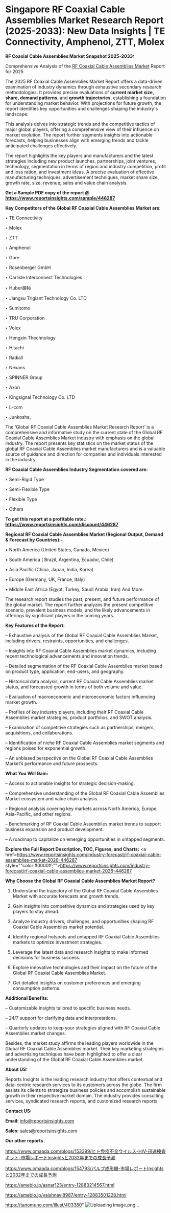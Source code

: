 # Singapore RF Coaxial Cable Assemblies Market Research Report (2025-2033): New Data Insights | TE Connectivity, Amphenol, ZTT, Molex

<strong>RF Coaxial Cable Assemblies Market Snapshot 2025-2033:</strong>

Comprehensive Analysis of the <a href=https://www.reportsinsights.com/sample/446287>RF Coaxial Cable Assemblies Market</a> Report for 2025

The 2025 RF Coaxial Cable Assemblies Market Report offers a data-driven examination of industry dynamics through exhaustive secondary research methodologies. It provides precise evaluations of <strong>current market size, share, demand patterns</strong>, and <strong>growth trajectories</strong>, establishing a foundation for understanding market behavior. With projections for future growth, the report identifies key opportunities and challenges shaping the industry's landscape.

This analysis delves into strategic trends and the competitive tactics of major global players, offering a comprehensive view of their influence on market evolution. The report further segments insights into actionable forecasts, helping businesses align with emerging trends and tackle anticipated challenges effectively.

The report highlights the key players and manufacturers and the latest strategies including new product launches, partnerships, joint ventures, technology, segmentation in terms of region and industry competition, profit and loss ration, and investment ideas. A precise evaluation of effective manufacturing techniques, advertisement techniques, market share size, growth rate, size, revenue, sales and value chain analysis.

<strong>Get a Sample PDF copy of the report @ <a href=https://www.reportsinsights.com/sample/446287 style=color:#0000ff;>https://www.reportsinsights.com/sample/446287</a></strong>

<strong>Key Competitors of the Global RF Coaxial Cable Assemblies Market are:</strong>

‣ TE Connectivity

‣ Molex

‣ ZTT

‣ Amphenol

‣ Gore

‣ Rosenberger GmbH

‣ Carlisle Interconnect Technologies

‣ Huber䫨杺

‣ Jiangsu Trigiant Technology Co. LTD

‣ Sumitomo

‣ TRU Corporation

‣ Volex

‣ Hengxin Thechnology

‣ Hitachi

‣ Radiall

‣ Nexans

‣ SPINNER Group

‣ Axon

‣ Kingsignal Technology Co. LTD

‣ L-com

‣ Junkosha,

The ‘Global RF Coaxial Cable Assemblies Market Research Report’ is a comprehensive and informative study on the current state of the Global RF Coaxial Cable Assemblies Market industry with emphasis on the global industry. The report presents key statistics on the market status of the global RF Coaxial Cable Assemblies market manufacturers and is a valuable source of guidance and direction for companies and individuals interested in the industry.

<strong>RF Coaxial Cable Assemblies Industry Segmentation covered are:</strong>

‣ Semi-Rigid Type

‣ Semi-Flexible Type

‣ Flexible Type

‣ Others

<strong>To get this report at a profitable rate.: <a href=https://www.reportsinsights.com/discount/446287 style=color:#0000ff;>https://www.reportsinsights.com/discount/446287</a></strong>

<strong>Regional RF Coaxial Cable Assemblies Market (Regional Output, Demand &amp; Forecast by Countries):-</strong>

• North America (United States, Canada, Mexico)

• South America ( Brazil, Argentina, Ecuador, Chile)

• Asia Pacific (China, Japan, India, Korea)

• Europe (Germany, UK, France, Italy)

• Middle East Africa (Egypt, Turkey, Saudi Arabia, Iran) And More.

The research report studies the past, present, and future performance of the global market. The report further analyzes the present competitive scenario, prevalent business models, and the likely advancements in offerings by significant players in the coming years.

<strong>Key Features of the Report:</strong>

– Exhaustive analysis of the Global RF Coaxial Cable Assemblies Market, including drivers, restraints, opportunities, and challenges.

– Insights into RF Coaxial Cable Assemblies market dynamics, including recent technological advancements and innovation trends.

– Detailed segmentation of the RF Coaxial Cable Assemblies market based on product type, application, end-users, and geography.

– Historical data analysis, current RF Coaxial Cable Assemblies market status, and forecasted growth in terms of both volume and value.

– Evaluation of macroeconomic and microeconomic factors influencing market growth.

– Profiles of key industry players, including their RF Coaxial Cable Assemblies market strategies, product portfolios, and SWOT analysis.

– Examination of competitive strategies such as partnerships, mergers, acquisitions, and collaborations.

– Identification of niche RF Coaxial Cable Assemblies market segments and regions poised for exponential growth.

– An unbiased perspective on the Global RF Coaxial Cable Assemblies Market’s performance and future prospects.

<strong>What You Will Gain:</strong>

– Access to actionable insights for strategic decision-making.

– Comprehensive understanding of the Global RF Coaxial Cable Assemblies Market ecosystem and value chain analysis.

– Regional analysis covering key markets across North America, Europe, Asia-Pacific, and other regions.

– Benchmarking of RF Coaxial Cable Assemblies market trends to support business expansion and product development.

– A roadmap to capitalize on emerging opportunities in untapped segments.

<strong>Explore the Full Report Description, TOC, Figures, and Charts:</strong>
<a href=https://www.reportsinsights.com/industry-forecast/rf-coaxial-cable-assemblies-market-2026-446287 style=""color:#0000ff;"">https://www.reportsinsights.com/industry-forecast/rf-coaxial-cable-assemblies-market-2026-446287</a>

<strong>Why Choose the Global RF Coaxial Cable Assemblies Market Report?</strong>

1. Understand the trajectory of the Global RF Coaxial Cable Assemblies Market with accurate forecasts and growth trends.

2. Gain insights into competitive dynamics and strategies used by key players to stay ahead.

3. Analyze industry drivers, challenges, and opportunities shaping RF Coaxial Cable Assemblies market potential.

4. Identify regional hotspots and untapped RF Coaxial Cable Assemblies markets to optimize investment strategies.

5. Leverage the latest data and research insights to make informed decisions for business success.

6. Explore innovative technologies and their impact on the future of the Global RF Coaxial Cable Assemblies Market.

7. Get detailed insights on customer preferences and emerging consumption patterns.

<strong>Additional Benefits:</strong>

– Customizable insights tailored to specific business needs.

– 24/7 support for clarifying data and interpretations.

– Quarterly updates to keep your strategies aligned with RF Coaxial Cable Assemblies market changes.

Besides, the market study affirms the leading players worldwide in the Global RF Coaxial Cable Assemblies market. Their key marketing strategies and advertising techniques have been highlighted to offer a clear understanding of the Global RF Coaxial Cable Assemblies market.

<strong><strong>About US</strong>:</strong>

Reports Insights is the leading research industry that offers contextual and data-centric research services to its customers across the globe. The firm assists its clients to strategize business policies and accomplish sustainable growth in their respective market domain. The industry provides consulting services, syndicated research reports, and customized research reports.

<strong>Contact US:</strong>

<p class=><b>Email:</b> <a href=mailto:info@reportsinsights.com>info@reportsinsights.com</a></p>
<p class=><b>Sales:</b> <a href=mailto:sales@reportsinsights.com>sales@reportsinsights.com</a></p>

<strong>Our other reports</strong>

<a href=https://www.omaada.com/blogs/153399/ヒト免疫不全ウイルス-HIV-迅速検査キット-市場レポートInsightsと2032年までの成長予測>https://www.omaada.com/blogs/153399/ヒト免疫不全ウイルス-HIV-迅速検査キット-市場レポートInsightsと2032年までの成長予測</a>

<a href=https://www.omaada.com/blogs/154793/パルプ成形機-市場レポートInsightsと2032年までの成長予測>https://www.omaada.com/blogs/154793/パルプ成形機-市場レポートInsightsと2032年までの成長予測</a>

<a href=https://ameblo.jp/aanar123/entry-12883214567.html>https://ameblo.jp/aanar123/entry-12883214567.html</a>

<a href=https://ameblo.jp/vaishnavi8987/entry-12883501228.html>https://ameblo.jp/vaishnavi8987/entry-12883501228.html</a>

<a href=https://tanomuno.com/illust/403380>https://tanomuno.com/illust/403380</a>"
![Uploading image.png…]()
